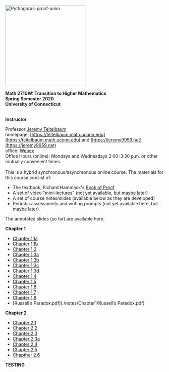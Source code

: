<a title="William B. Faulk [CC BY-SA 4.0 (https://creativecommons.org/licenses/by-sa/4.0)], via Wikimedia Commons" href="https://commons.wikimedia.org/wiki/File:Pythagoras-proof-anim.svg"><img width="256" alt="Pythagoras-proof-anim" src="https://upload.wikimedia.org/wikipedia/commons/thumb/9/9e/Pythagoras-proof-anim.svg/256px-Pythagoras-proof-anim.svg.png"></a> 


**Math 2710W: Transition to Higher Mathematics** <br>
**Spring Semester 2020** <br>
**University of Connecticut** <br>
<br>



**Instructor** <br>

Professor [Jeremy Teitelbaum](jeremy.teitelbaum@uconn.edu) <br>
homepage: [https://teitelbaum.math.uconn.edu](https://teitelbaum.math.uconn.edu) and [https://jeremy9959.net](https://jeremy9959.net)<br>
office: [Webex](https://uconn-cmr.webex.com/meet/jet08013)<br>
Office Hours (online): Mondays and Wednesdays 2:00-3:30 p.m. or other mutually convenient
times.<br>
<br>
This is a hybrid synchronous/asynchronous online course.   The materials for this course consist of:

- The textbook, Richard Hammack's [Book of Proof](https://www.people.vcu.edu/~rhammack/BookOfProof/)
- A set of video "mini-lectures" (not yet available, but maybe later)
- A set of course notes/slides (available below as they are developed)
- Periodic assessments and writing prompts (not yet available here, but maybe later)

The annotated slides (so far) are available here.

**Chapter 1**

- [Chapter 1.1a](./notes/Chapter1/Ch1.1a.given.pdf)
- [Chapter 1.1b](./notes/Chapter1/Ch1.1b.given.pdf)
- [Chapter 1.2](./notes/Chapter1/Ch1.2.given.pdf)
- [Chapter 1.3a](./notes/Chapter1/Ch1.3a.given.pdf)
- [Chapter 1.3b](./notes/Chapter1/Ch1.3b.given.pdf)
- [Chapter 1.3c](./notes/Chapter1/Ch1.3c.given.pdf)
- [Chapter 1.3d](./notes/Chapter1/Ch1.3d.given.pdf)
- [Chapter 1.4](./notes/Chapter1/Ch1.4.given.pdf)
- [Chapter 1.5](./notes/Chapter1/Ch1.5.given.pdf)
- [Chapter 1.6](./notes/Chapter1/Ch1.6.given.pdf)
- [Chapter 1.7](./notes/Chapter1/Ch1.7.given.pdf)
- [Chapter 1.8](./notes/Chapter1/Ch1.8.given.pdf)
- [Russell’s Paradox.pdf](./notes/Chapter1/Russell’s Paradox.pdf)

**Chapter 2**

- [Chapter 2.1](./notes/Chapter2/Ch2.1.given.pdf)
- [Chapter 2.2](./notes/Chapter2/2.2.given.pdf)
- [Chapter 2.3](./notes/Chapter2/2.3.given.pdf)
- [Chapter 2.3a](./notes/Chapter2/2.3a.given.pdf)
- [Chapter 2.4](./notes/Chapter2/2.4.given.pdf)
- [Chapter 2.5](./notes/Chapter2/2.5.given.pdf)
- [Chapther 2.6](./notes/Chapter2/2.6.given.pdf)


**TESTING**
